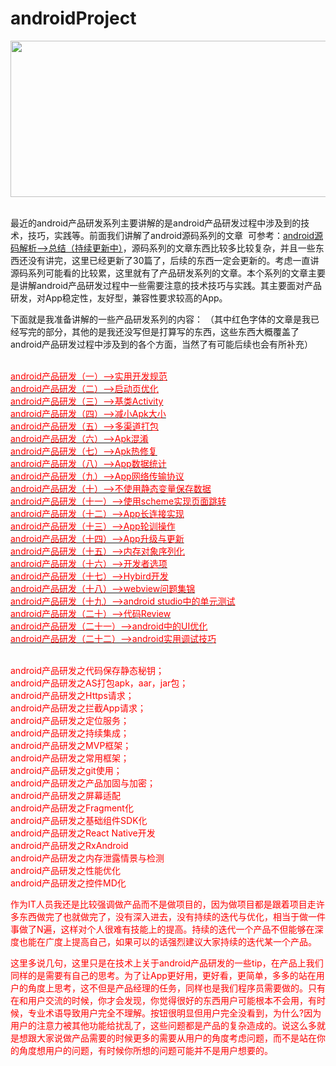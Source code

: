 # androidProject

<img src="http://ac-mhke0kuv.clouddn.com/ff054257bc88c000d0b5.png?imageView/1/w/220/h/120/q/100/format/png" width="1000" height="250">

<br>最近的android产品研发系列主要讲解的是android产品研发过程中涉及到的技术，技巧，实践等。前面我们讲解了android源码系列的文章&nbsp;&nbsp;可参考：<a href="http://blog.csdn.net/qq_23547831/article/details/50696046">android源码解析-->总结（持续更新中）</a>，源码系列的文章东西比较多比较复杂，并且一些东西还没有讲完，这里已经更新了30篇了，后续的东西一定会更新的。考虑一直讲源码系列可能看的比较累，这里就有了产品研发系列的文章。本个系列的文章主要是讲解android产品研发过程中一些需要注意的技术技巧与实践。其主要面对产品研发，对App稳定性，友好型，兼容性要求较高的App。

下面就是我准备讲解的一些产品研发系列的内容：
（其中红色字体的文章是我已经写完的部分，其他的是我还没写但是打算写的东西，这些东西大概覆盖了android产品研发过程中涉及到的各个方面，当然了有可能后续也会有所补充）

<br><a href="http://blog.csdn.net/qq_23547831/article/details/51534013"><font color="red">android产品研发（一）-->实用开发规范</font></a>
<br><a href="http://blog.csdn.net/qq_23547831/article/details/51541277"><font color="red">android产品研发（二）-->启动页优化</a>
<br><a href="http://blog.csdn.net/qq_23547831/article/details/51546974"><font color="red">android产品研发（三）-->基类Activity</a>
<br><a href="http://blog.csdn.net/qq_23547831/article/details/51559066"><font color="red">android产品研发（四）-->减小Apk大小</a>
<br><a href="http://blog.csdn.net/qq_23547831/article/details/51569261"><font color="red">android产品研发（五）-->多渠道打包</a>
<br><a href="http://blog.csdn.net/qq_23547831/article/details/51581491"><font color="red">android产品研发（六）-->Apk混淆</a>
<br><a href="http://blog.csdn.net/qq_23547831/article/details/51587927"> <font color="red">android产品研发（七）-->Apk热修复</a>
<br><a href="http://blog.csdn.net/qq_23547831/article/details/51598041"><font color="red">android产品研发（八）-->App数据统计</a>
<br><a href="http://blog.csdn.net/qq_23547831/article/details/51612429"><font color="red">android产品研发（九）-->App网络传输协议</a>
<br><a href="http://blog.csdn.net/qq_23547831/article/details/51655330"><font color="red">android产品研发（十）-->不使用静态变量保存数据</a>
<br><a href="http://blog.csdn.net/qq_23547831/article/details/51685310"><font color="red">android产品研发（十一）-->使用scheme实现页面跳转</a>
<br><a href="http://blog.csdn.net/qq_23547831/article/details/51690047"><font color="red">android产品研发（十二）-->App长连接实现</a>
<br><a href="http://blog.csdn.net/qq_23547831/article/details/51719389"><font color="red">android产品研发（十三）-->App轮训操作</a>
<br><a href="http://blog.csdn.net/qq_23547831/article/details/51764773"><font color="red">android产品研发（十四）-->App升级与更新</a>
<br><a href="http://blog.csdn.net/qq_23547831/article/details/51779528"><font color="red">android产品研发（十五）-->内存对象序列化</a>
<br><a href="http://blog.csdn.net/qq_23547831/article/details/51809497"><font color="red">android产品研发（十六）-->开发者选项</a>
<br><a href="http://blog.csdn.net/qq_23547831/article/details/51812985"><font color="red">android产品研发（十七）-->Hybird开发</a>
<br><a href="http://blog.csdn.net/qq_23547831/article/details/51820139"><font color="red">android产品研发（十八）-->webview问题集锦</a>
<br><a href="http://blog.csdn.net/qq_23547831/article/details/51868451"><font color="red">android产品研发（十九）-->android studio中的单元测试</a>
<br><a href="http://blog.csdn.net/qq_23547831/article/details/51833080"><font color="red">android产品研发（二十）-->代码Review</a>
<br><a href="http://blog.csdn.net/qq_23547831/article/details/51868453"><font color="red">android产品研发（二十一）-->android中的UI优化</a>
<br><a href="http://blog.csdn.net/qq_23547831/article/details/51868496"><font color="red">android产品研发（二十二）-->android实用调试技巧</a>

<br>android产品研发之代码保存静态秘钥；
<br>android产品研发之AS打包apk，aar，jar包；
<br>android产品研发之Https请求；
<br>android产品研发之拦截App请求；
<br>android产品研发之定位服务；
<br>android产品研发之持续集成；
<br>android产品研发之MVP框架；
<br>android产品研发之常用框架；
<br>android产品研发之git使用；
<br>android产品研发之产品加固与加密；
<br>android产品研发之屏幕适配
<br>android产品研发之Fragment化
<br>android产品研发之基础组件SDK化
<br>android产品研发之React Native开发
<br>android产品研发之RxAndroid
<br>android产品研发之内存泄露情景与检测
<br>android产品研发之性能优化
<br>android产品研发之控件MD化

作为IT人员我还是比较强调做产品而不是做项目的，因为做项目都是跟着项目走许多东西做完了也就做完了，没有深入进去，没有持续的迭代与优化，相当于做一件事做了N遍，这样对个人很难有技能上的提高。持续的迭代一个产品不但能够在深度也能在广度上提高自己，如果可以的话强烈建议大家持续的迭代某一个产品。

这里多说几句，这里只是在技术上关于android产品研发的一些tip，在产品上我们同样的是需要有自己的思考。为了让App更好用，更好看，更简单，多多的站在用户的角度上思考，这不但是产品经理的任务，同样也是我们程序员需要做的。只有在和用户交流的时候，你才会发现，你觉得很好的东西用户可能根本不会用，有时候，专业术语导致用户完全不理解。按钮很明显但用户完全没看到，为什么?因为用户的注意力被其他功能给扰乱了，这些问题都是产品的复杂造成的。说这么多就是想跟大家说做产品需要的时候更多的需要从用户的角度考虑问题，而不是站在你的角度想用户的问题，有时候你所想的问题可能并不是用户想要的。
